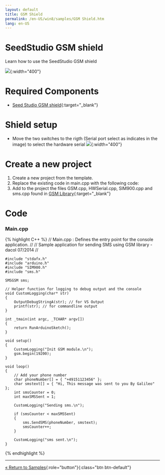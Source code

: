 ```yaml
---
layout: default
title: GSM Shield
permalink: /en-US/win8/samples/GSM Shield.htm
lang: en-US
---
```


# SeedStudio GSM shield
Learn how to use the SeedStudio GSM shield

![]({{site.baseurl}}/images/GSM.jpg){:width="400"}

# Required Components
* [Seed Studio GSM shield](http://www.seeedstudio.com/depot/GPRS-Shield-V20-p-1379.html){:target="_blank"}

# Shield setup
* Move the two switches to the rigth (Serial port select as indicates in the image) to select the hardware serial
![]({{site.baseurl}}/images/GPRS_Shield_interface_function.jpg){:width="400"}

# Create a new project

1. Create a new project from the template.
2. Replace the existing code in main.cpp with the following code:
3. Add to the project the files GSM.cpp, HWSerial.cpp, SIM900.cpp and sms.cpp
   found in [GSM Library](https://github.com/dacolgit/GSM-GPRS-GPS-Shield){:target="_blank"}

# Code

### Main.cpp
{% highlight C++ %}
	// Main.cpp : Defines the entry point for the console application.
	//
	// Sample application for sending SMS using GSM library - dacol 07/2014
	//

	#include "stdafx.h"
	#include "arduino.h"
	#include "SIM900.h"
	#include "sms.h"

	SMSGSM sms;

	// Helper function for logging to debug output and the console
	void CustomLogging(char* str)
	{
		OutputDebugStringA(str); // for VS Output
		printf(str); // for commandline output
	}

	int _tmain(int argc, _TCHAR* argv[])
	{
		return RunArduinoSketch();
	}

	void setup()
	{
		CustomLogging("Init GSM module.\n");
		gsm.begin(19200);
	}

	void loop()
	{
		// Add your phone number
		char phoneNumber[] = { "+49151123456" };
		char smstext[] = { "Hi, This message was sent to you By Galileo" };
		int smsCounter = 0;
		int maxSMSSent = 1;

		CustomLogging("Sending sms.\n");

		if (smsCounter < maxSMSSent)
		{
			sms.SendSMS(phoneNumber, smstext);
			smsCounter++;
		}

		CustomLogging("sms sent.\n");
	}




{% endhighlight %}

---

[&laquo; Return to Samples](SampleApps.htm){:role="button"}{:class="btn btn-default"}
